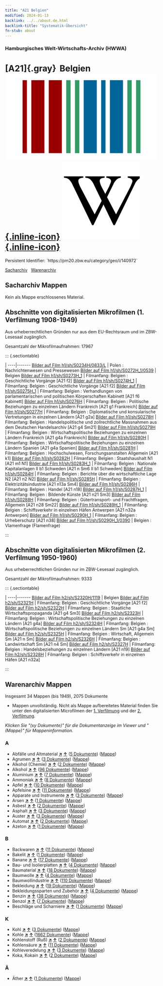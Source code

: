 ```yaml
---
title: "A21 Belgien"
modified: 2024-01-13
backlink: ../../about.de.html
backlink-title: "Systematik-Übersicht"
fn-stub: about
---
```


### Hamburgisches Welt-Wirtschafts-Archiv (HWWA)

# [A21]{.gray}&#8201; Belgien &#160; [![Wikidata](/images/Wikidata-logo.svg "Wikidata"){.inline-icon}](http://www.wikidata.org/entity/Q31) [![Wikipedia](/images/Wikipedia-W.svg "Wikipedia"){.inline-icon}](https://de.wikipedia.org/wiki/Belgien)

<div class="hint">Persistent Identifier: `https://pm20.zbw.eu/category/geo/i/140972`</div>




[Sacharchiv](#sacharchiv-mappen) &#160; [Warenarchiv](#warenarchiv-mappen)





## Sacharchiv Mappen








Kein als Mappe erschlossenes Material.



<a id="filmsections" />

## Abschnitte von digitalisierten Mikrofilmen (1. Verfilmung 1908-1949)

<p>Aus urheberrechtlichen Gründen nur aus dem EU-Rechtsraum und im ZBW-Lesesaal zugänglich.</p>


<p>Gesamtzahl der Mikrofilmaufnahmen: 17967</p>





::: {.sectiontable}

 | 
----|-------
<a class="btn" href="https://pm20.zbw.eu/film/h1/sh/S0234H/0833/L" rel="nofollow">Bilder auf Film h1/sh/S0234H/0833/L</a> | Polen : Nachrichtenwesen und Pressewesen
<a class="btn" href="https://pm20.zbw.eu/film/h1/sh/S0272H_1/0539" rel="nofollow">Bilder auf Film h1/sh/S0272H_1/0539</a> | Belgien
<a class="btn" href="https://pm20.zbw.eu/film/h1/sh/S0273H_1" rel="nofollow">Bilder auf Film h1/sh/S0273H_1</a> | Filmanfang: Belgien : Geschichtliche Vorgänge [A21 f2]
<a class="btn" href="https://pm20.zbw.eu/film/h1/sh/S0274H_1" rel="nofollow">Bilder auf Film h1/sh/S0274H_1</a> | Filmanfang: Belgien : Geschichtliche Vorgänge [A21 f2]
<a class="btn" href="https://pm20.zbw.eu/film/h1/sh/S0275H_1" rel="nofollow">Bilder auf Film h1/sh/S0275H_1</a> | Filmanfang: Belgien : Verhandlungen von parlamentarischen und politischen Körperschaften Kabinett [A21 f6 Kabinett]
<a class="btn" href="https://pm20.zbw.eu/film/h1/sh/S0276H" rel="nofollow">Bilder auf Film h1/sh/S0276H</a> | Filmanfang: Belgien : Politische Beziehungen zu einzelnen Ländern Frankreich [A21 g1 Frankreich]
<a class="btn" href="https://pm20.zbw.eu/film/h1/sh/S0277H" rel="nofollow">Bilder auf Film h1/sh/S0277H</a> | Filmanfang: Belgien : Diplomatische und konsularische Vertretungen in einzelnen Ländern [A21 g2a]
<a class="btn" href="https://pm20.zbw.eu/film/h1/sh/S0278H" rel="nofollow">Bilder auf Film h1/sh/S0278H</a> | Filmanfang: Belgien : Handelspolitische und zollrechtliche Massnahmen aus dem Deutschen Handelsarchiv [A21 g4 Sm21]
<a class="btn" href="https://pm20.zbw.eu/film/h1/sh/S0279H" rel="nofollow">Bilder auf Film h1/sh/S0279H</a> | Filmanfang: Belgien : Wirtschaftspolitische Beziehungen zu einzelnen Ländern Frankreich [A21 g4a Frankreich]
<a class="btn" href="https://pm20.zbw.eu/film/h1/sh/S0280H" rel="nofollow">Bilder auf Film h1/sh/S0280H</a> | Filmanfang: Belgien : Wirtschaftspolitische Beziehungen zu einzelnen Ländern Spanien [A21 g4a Spanien]
<a class="btn" href="https://pm20.zbw.eu/film/h1/sh/S0281H" rel="nofollow">Bilder auf Film h1/sh/S0281H</a> | Filmanfang: Belgien : Hochschulwesen, Forschungsanstalten Allgemein [A21 k1]
<a class="btn" href="https://pm20.zbw.eu/film/h1/sh/S0282H" rel="nofollow">Bilder auf Film h1/sh/S0282H</a> | Filmanfang: Belgien : Staatshaushalt N1 [A21 m1 N1]
<a class="btn" href="https://pm20.zbw.eu/film/h1/sh/S0283H_1" rel="nofollow">Bilder auf Film h1/sh/S0283H_1</a> | Filmanfang: Belgien : Nationale Kapitalanlagen II b1 Schweden [A21 n Sm6 II b1 Schweden]
<a class="btn" href="https://pm20.zbw.eu/film/h1/sh/S0284H" rel="nofollow">Bilder auf Film h1/sh/S0284H</a> | Filmanfang: Belgien : Berichte über die wirtschaftliche Lage N2 [A21 n2 N2]
<a class="btn" href="https://pm20.zbw.eu/film/h1/sh/S0285H" rel="nofollow">Bilder auf Film h1/sh/S0285H</a> | Filmanfang: Belgien : Elektrizitätsindustrie [A21 n13a Sm4]
<a class="btn" href="https://pm20.zbw.eu/film/h1/sh/S0286H" rel="nofollow">Bilder auf Film h1/sh/S0286H</a> | Filmanfang: Belgien : Handel [A21 n18]
<a class="btn" href="https://pm20.zbw.eu/film/h1/sh/S0287H_1" rel="nofollow">Bilder auf Film h1/sh/S0287H_1</a> | Filmanfang: Belgien : Bildende Künste [A21 n21 Sm3]
<a class="btn" href="https://pm20.zbw.eu/film/h1/sh/S0288H" rel="nofollow">Bilder auf Film h1/sh/S0288H</a> | Filmanfang: Belgien : Gütertransport- und Frachtfragen, Allgemein [A21 n28 Sm22]
<a class="btn" href="https://pm20.zbw.eu/film/h1/sh/S0289H_1" rel="nofollow">Bilder auf Film h1/sh/S0289H_1</a> | Filmanfang: Belgien : Schiffsverkehr in einzelnen Häfen Antwerpen [A21 n32a Antwerpen]
<a class="btn" href="https://pm20.zbw.eu/film/h1/sh/S0290H_1" rel="nofollow">Bilder auf Film h1/sh/S0290H_1</a> | Filmanfang: Belgien : Urheberschutz [A21 n38]
<a class="btn" href="https://pm20.zbw.eu/film/h1/sh/S0290H_1/0390" rel="nofollow">Bilder auf Film h1/sh/S0290H_1/0390</a> | Belgien : Vlamenfrage (Flamenfrage)


:::




## Abschnitte von digitalisierten Mikrofilmen (2. Verfilmung 1950-1960)

<p>Aus urheberrechtlichen Gründen nur im ZBW-Lesesaal zugänglich.</p>


<p>Gesamtzahl der Mikrofilmaufnahmen: 9333</p>





::: {.sectiontable}

 | 
----|-------
<a class="btn" href="https://pm20.zbw.eu/film/h2/sh/S2320H/1119" rel="nofollow">Bilder auf Film h2/sh/S2320H/1119</a> | Belgien
<a class="btn" href="https://pm20.zbw.eu/film/h2/sh/S2321H" rel="nofollow">Bilder auf Film h2/sh/S2321H</a> | Filmanfang: Belgien : Geschichtliche Vorgänge [A21 f2]
<a class="btn" href="https://pm20.zbw.eu/film/h2/sh/S2322H" rel="nofollow">Bilder auf Film h2/sh/S2322H</a> | Filmanfang: Belgien : Staatliche Wirtschaftspropaganda [A21 g4 Sm3]
<a class="btn" href="https://pm20.zbw.eu/film/h2/sh/S2323H" rel="nofollow">Bilder auf Film h2/sh/S2323H</a> | Filmanfang: Belgien : Wirtschaftspolitische Beziehungen zu einzelnen Ländern [A21 g4a]
<a class="btn" href="https://pm20.zbw.eu/film/h2/sh/S2324H" rel="nofollow">Bilder auf Film h2/sh/S2324H</a> | Filmanfang: Belgien : Wirtschaftspolitische Beziehungen zu einzelnen Ländern Sm [A21 g4a Sm]
<a class="btn" href="https://pm20.zbw.eu/film/h2/sh/S2325H" rel="nofollow">Bilder auf Film h2/sh/S2325H</a> | Filmanfang: Belgien : Wirtschaft, Allgemein Sm [A21 n Sm]
<a class="btn" href="https://pm20.zbw.eu/film/h2/sh/S2326H" rel="nofollow">Bilder auf Film h2/sh/S2326H</a> | Filmanfang: Belgien : Landwirtschaft Sm [A21 n4 Sm]
<a class="btn" href="https://pm20.zbw.eu/film/h2/sh/S2327H" rel="nofollow">Bilder auf Film h2/sh/S2327H</a> | Filmanfang: Belgien : Handelsbeziehungen zu einzelnen Ländern [A21 n19]
<a class="btn" href="https://pm20.zbw.eu/film/h2/sh/S2328H" rel="nofollow">Bilder auf Film h2/sh/S2328H</a> | Filmanfang: Belgien : Schiffsverkehr in einzelnen Häfen [A21 n32a]


:::














## Warenarchiv Mappen










Insgesamt 34 Mappen (bis 1949), 2075 Dokumente
- Mappen unvollständig.  Nicht als Mappe aufbereitetes Material finden Sie
unter den digitalisierten Microfilmen der [1. Verfilmung](/film/h1_wa.de.html)
und der [2. Verfilmung](/film/h2_wa.de.html).

_Klicken Sie "(xy Dokumente)" für die Dokumentanzeige im Viewer und "(Mappe)" für Mappeninformation._




### A

- Abfälle und Altmaterial [**&nearr;**](../../../ware/i/141942/about.de.html "Abfälle und Altmaterial (XXX in der ganzen Welt)") [**&uarr;**](../../../ware/about.de.html#PRB01-01 "Warensystematik") (<a href="https://pm20.zbw.eu/iiifview/folder/wa/141942,140972" title="über: Abfälle und Altmaterial : Belgien" target="_blank">5 Dokumente</a>) ([Mappe](../../../../folder/wa/1419xx/141942/1409xx/140972/about.de.html))
- Agrumen [**&nearr;**](../../../ware/i/141948/about.de.html "Agrumen (XXX in der ganzen Welt)") [**&uarr;**](../../../ware/about.de.html#PLW04-Zs "Warensystematik") (<a href="https://pm20.zbw.eu/iiifview/folder/wa/141948,140972" title="über: Agrumen : Belgien" target="_blank">3 Dokumente</a>) ([Mappe](../../../../folder/wa/1419xx/141948/1409xx/140972/about.de.html))
- Alkohol (Chemie) [**&nearr;**](../../../ware/i/163481/about.de.html "Alkohol (Chemie) (XXX in der ganzen Welt)") [**&uarr;**](../../../ware/about.de.html#PID13-Ko02 "Warensystematik") (<a href="https://pm20.zbw.eu/iiifview/folder/wa/163481,140972" title="über: Alkohol (Chemie) : Belgien" target="_blank">2 Dokumente</a>) ([Mappe](../../../../folder/wa/1634xx/163481/1409xx/140972/about.de.html))
- Alkohol [**&nearr;**](../../../ware/i/141966/about.de.html "Alkohol (XXX in der ganzen Welt)") [**&uarr;**](../../../ware/about.de.html#PID20.02-Sp "Warensystematik") (<a href="https://pm20.zbw.eu/iiifview/folder/wa/141966,140972" title="über: Alkohol : Belgien" target="_blank">96 Dokumente</a>) ([Mappe](../../../../folder/wa/1419xx/141966/1409xx/140972/about.de.html))
- Aluminium [**&nearr;**](../../../ware/i/141969/about.de.html "Aluminium (XXX in der ganzen Welt)") [**&uarr;**](../../../ware/about.de.html#PID07.01-Lm01 "Warensystematik") (<a href="https://pm20.zbw.eu/iiifview/folder/wa/141969,140972" title="über: Aluminium : Belgien" target="_blank">7 Dokumente</a>) ([Mappe](../../../../folder/wa/1419xx/141969/1409xx/140972/about.de.html))
- Ammoniak [**&nearr;**](../../../ware/i/165930/about.de.html "Ammoniak (XXX in der ganzen Welt)") [**&uarr;**](../../../ware/about.de.html#PID13-Du01 "Warensystematik") (<a href="https://pm20.zbw.eu/iiifview/folder/wa/165930,140972" title="über: Ammoniak : Belgien" target="_blank">8 Dokumente</a>) ([Mappe](../../../../folder/wa/1659xx/165930/1409xx/140972/about.de.html))
- Apfel [**&nearr;**](../../../ware/i/141980/about.de.html "Apfel (XXX in der ganzen Welt)") [**&uarr;**](../../../ware/about.de.html#PLW04-Ob01 "Warensystematik") (<a href="https://pm20.zbw.eu/iiifview/folder/wa/141980,140972" title="über: Apfel : Belgien" target="_blank">10 Dokumente</a>) ([Mappe](../../../../folder/wa/1419xx/141980/1409xx/140972/about.de.html))
- Apfelsine [**&nearr;**](../../../ware/i/141981/about.de.html "Apfelsine (XXX in der ganzen Welt)") [**&uarr;**](../../../ware/about.de.html#PLW04-Zs01 "Warensystematik") (<a href="https://pm20.zbw.eu/iiifview/folder/wa/141981,140972" title="über: Apfelsine : Belgien" target="_blank">11 Dokumente</a>) ([Mappe](../../../../folder/wa/1419xx/141981/1409xx/140972/about.de.html))
- Apparate und Instrumente [**&nearr;**](../../../ware/i/141985/about.de.html "Apparate und Instrumente (XXX in der ganzen Welt)") [**&uarr;**](../../../ware/about.de.html#PID08-Ap "Warensystematik") (<a href="https://pm20.zbw.eu/iiifview/folder/wa/141985,140972" title="über: Apparate und Instrumente : Belgien" target="_blank">3 Dokumente</a>) ([Mappe](../../../../folder/wa/1419xx/141985/1409xx/140972/about.de.html))
- Arsen [**&nearr;**](../../../ware/i/142006/about.de.html "Arsen (XXX in der ganzen Welt)") [**&uarr;**](../../../ware/about.de.html#PID07.01-Hm02 "Warensystematik") (<a href="https://pm20.zbw.eu/iiifview/folder/wa/142006,140972" title="über: Arsen : Belgien" target="_blank">1 Dokumente</a>) ([Mappe](../../../../folder/wa/1420xx/142006/1409xx/140972/about.de.html))
- Asbest [**&nearr;**](../../../ware/i/142014/about.de.html "Asbest (XXX in der ganzen Welt)") [**&uarr;**](../../../ware/about.de.html#PID23-As "Warensystematik") (<a href="https://pm20.zbw.eu/iiifview/folder/wa/142014,140972" title="über: Asbest : Belgien" target="_blank">2 Dokumente</a>) ([Mappe](../../../../folder/wa/1420xx/142014/1409xx/140972/about.de.html))
- Asphalt [**&nearr;**](../../../ware/i/142016/about.de.html "Asphalt (XXX in der ganzen Welt)") [**&uarr;**](../../../ware/about.de.html#PID22-Bd01 "Warensystematik") (<a href="https://pm20.zbw.eu/iiifview/folder/wa/142016,140972" title="über: Asphalt : Belgien" target="_blank">3 Dokumente</a>) ([Mappe](../../../../folder/wa/1420xx/142016/1409xx/140972/about.de.html))
- Auster [**&nearr;**](../../../ware/i/142019/about.de.html "Auster (XXX in der ganzen Welt)") [**&uarr;**](../../../ware/about.de.html#PLW07-Mt02 "Warensystematik") (<a href="https://pm20.zbw.eu/iiifview/folder/wa/142019,140972" title="über: Auster : Belgien" target="_blank">3 Dokumente</a>) ([Mappe](../../../../folder/wa/1420xx/142019/1409xx/140972/about.de.html))
- Automat [**&nearr;**](../../../ware/i/142020/about.de.html "Automat (XXX in der ganzen Welt)") [**&uarr;**](../../../ware/about.de.html#PID08-Au "Warensystematik") (<a href="https://pm20.zbw.eu/iiifview/folder/wa/142020,140972" title="über: Automat : Belgien" target="_blank">2 Dokumente</a>) ([Mappe](../../../../folder/wa/1420xx/142020/1409xx/140972/about.de.html))
- Azeton [**&nearr;**](../../../ware/i/142022/about.de.html "Azeton (XXX in der ganzen Welt)") [**&uarr;**](../../../ware/about.de.html#PID13-Ko03 "Warensystematik") (<a href="https://pm20.zbw.eu/iiifview/folder/wa/142022,140972" title="über: Azeton : Belgien" target="_blank">1 Dokumente</a>) ([Mappe](../../../../folder/wa/1420xx/142022/1409xx/140972/about.de.html))

### B

- Backwaren [**&nearr;**](../../../ware/i/142026/about.de.html "Backwaren (XXX in der ganzen Welt)") [**&uarr;**](../../../ware/about.de.html#PID20-Ba "Warensystematik") (<a href="https://pm20.zbw.eu/iiifview/folder/wa/142026,140972" title="über: Backwaren : Belgien" target="_blank">11 Dokumente</a>) ([Mappe](../../../../folder/wa/1420xx/142026/1409xx/140972/about.de.html))
- Bakelit [**&nearr;**](../../../ware/i/142029/about.de.html "Bakelit (XXX in der ganzen Welt)") [**&uarr;**](../../../ware/about.de.html#PID14-Ha01 "Warensystematik") (<a href="https://pm20.zbw.eu/iiifview/folder/wa/142029,140972" title="über: Bakelit : Belgien" target="_blank">1 Dokumente</a>) ([Mappe](../../../../folder/wa/1420xx/142029/1409xx/140972/about.de.html))
- Banane [**&nearr;**](../../../ware/i/142038/about.de.html "Banane (XXX in der ganzen Welt)") [**&uarr;**](../../../ware/about.de.html#PLW04-Bn "Warensystematik") (<a href="https://pm20.zbw.eu/iiifview/folder/wa/142038,140972" title="über: Banane : Belgien" target="_blank">17 Dokumente</a>) ([Mappe](../../../../folder/wa/1420xx/142038/1409xx/140972/about.de.html))
- Bau- und Isolierplatten [**&nearr;**](../../../ware/i/142083/about.de.html "Bau- und Isolierplatten (XXX in der ganzen Welt)") [**&uarr;**](../../../ware/about.de.html#PID22-Bf01 "Warensystematik") (<a href="https://pm20.zbw.eu/iiifview/folder/wa/142083,140972" title="über: Bau- und Isolierplatten : Belgien" target="_blank">4 Dokumente</a>) ([Mappe](../../../../folder/wa/1420xx/142083/1409xx/140972/about.de.html))
- Baumaterial [**&nearr;**](../../../ware/i/142086/about.de.html "Baumaterial (XXX in der ganzen Welt)") [**&uarr;**](../../../ware/about.de.html#PID22-Bs "Warensystematik") (<a href="https://pm20.zbw.eu/iiifview/folder/wa/142086,140972" title="über: Baumaterial : Belgien" target="_blank">18 Dokumente</a>) ([Mappe](../../../../folder/wa/1420xx/142086/1409xx/140972/about.de.html))
- Baumwolle [**&nearr;**](../../../ware/i/142089/about.de.html "Baumwolle (XXX in der ganzen Welt)") [**&uarr;**](../../../ware/about.de.html#PLW04-Bw "Warensystematik") (<a href="https://pm20.zbw.eu/iiifview/folder/wa/142089,140972" title="über: Baumwolle : Belgien" target="_blank">4 Dokumente</a>) ([Mappe](../../../../folder/wa/1420xx/142089/1409xx/140972/about.de.html))
- Baumwollindustrie [**&nearr;**](../../../ware/i/142091/about.de.html "Baumwollindustrie (XXX in der ganzen Welt)") [**&uarr;**](../../../ware/about.de.html#PID19-Bw01 "Warensystematik") (<a href="https://pm20.zbw.eu/iiifview/folder/wa/142091,140972" title="über: Baumwollindustrie : Belgien" target="_blank">110 Dokumente</a>) ([Mappe](../../../../folder/wa/1420xx/142091/1409xx/140972/about.de.html))
- Bekleidung [**&nearr;**](../../../ware/i/142106/about.de.html "Bekleidung (XXX in der ganzen Welt)") [**&uarr;**](../../../ware/about.de.html#PID19-Bk "Warensystematik") (<a href="https://pm20.zbw.eu/iiifview/folder/wa/142106,140972" title="über: Bekleidung : Belgien" target="_blank">19 Dokumente</a>) ([Mappe](../../../../folder/wa/1421xx/142106/1409xx/140972/about.de.html))
- Bekleidungssparten und Zubehör [**&nearr;**](../../../ware/i/166456/about.de.html "Bekleidungssparten und Zubehör (XXX in der ganzen Welt)") [**&uarr;**](../../../ware/about.de.html#PID19-Bz "Warensystematik") (<a href="https://pm20.zbw.eu/iiifview/folder/wa/166456,140972" title="über: Bekleidungssparten und Zubehör  : Belgien" target="_blank">4 Dokumente</a>) ([Mappe](../../../../folder/wa/1664xx/166456/1409xx/140972/about.de.html))
- Benzin [**&nearr;**](../../../ware/i/142108/about.de.html "Benzin (XXX in der ganzen Welt)") [**&uarr;**](../../../ware/about.de.html#PID13.02-Ks02 "Warensystematik") (<a href="https://pm20.zbw.eu/iiifview/folder/wa/142108,140972" title="über: Benzin : Belgien" target="_blank">38 Dokumente</a>) ([Mappe](../../../../folder/wa/1421xx/142108/1409xx/140972/about.de.html))
- Benzol [**&nearr;**](../../../ware/i/142110/about.de.html "Benzol (XXX in der ganzen Welt)") [**&uarr;**](../../../ware/about.de.html#PID13-Ko04 "Warensystematik") (<a href="https://pm20.zbw.eu/iiifview/folder/wa/142110,140972" title="über: Benzol : Belgien" target="_blank">7 Dokumente</a>) ([Mappe](../../../../folder/wa/1421xx/142110/1409xx/140972/about.de.html))
- Beschläge und Scharniere [**&nearr;**](../../../ware/i/142113/about.de.html "Beschläge und Scharniere (XXX in der ganzen Welt)") [**&uarr;**](../../../ware/about.de.html#PID07.03-01 "Warensystematik") (<a href="https://pm20.zbw.eu/iiifview/folder/wa/142113,140972" title="über: Beschläge und Scharniere : Belgien" target="_blank">1 Dokumente</a>) ([Mappe](../../../../folder/wa/1421xx/142113/1409xx/140972/about.de.html))

### K

- Kohl [**&nearr;**](../../../ware/i/143119/about.de.html "Kohl (XXX in der ganzen Welt)") [**&uarr;**](../../../ware/about.de.html#PLW04-Gm08 "Warensystematik") (<a href="https://pm20.zbw.eu/iiifview/folder/wa/143119,140972" title="über: Kohl : Belgien" target="_blank">3 Dokumente</a>) ([Mappe](../../../../folder/wa/1431xx/143119/1409xx/140972/about.de.html))
- Kohle [**&nearr;**](../../../ware/i/143120/about.de.html "Kohle (XXX in der ganzen Welt)") [**&uarr;**](../../../ware/about.de.html#PRB02.01 "Warensystematik") (<a href="https://pm20.zbw.eu/iiifview/folder/wa/143120,140972" title="über: Kohle : Belgien" target="_blank">1662 Dokumente</a>) ([Mappe](../../../../folder/wa/1431xx/143120/1409xx/140972/about.de.html))
- Kohlenstoff (Ruß) [**&nearr;**](../../../ware/i/143123/about.de.html "Kohlenstoff (Ruß) (XXX in der ganzen Welt)") [**&uarr;**](../../../ware/about.de.html#PRB02.01-Ru "Warensystematik") (<a href="https://pm20.zbw.eu/iiifview/folder/wa/143123,140972" title="über: Kohlenstoff (Ruß) : Belgien" target="_blank">2 Dokumente</a>) ([Mappe](../../../../folder/wa/1431xx/143123/1409xx/140972/about.de.html))
- Kohlensäure [**&nearr;**](../../../ware/i/143122/about.de.html "Kohlensäure (XXX in der ganzen Welt)") [**&uarr;**](../../../ware/about.de.html#PID13-Sc06 "Warensystematik") (<a href="https://pm20.zbw.eu/iiifview/folder/wa/143122,140972" title="über: Kohlensäure : Belgien" target="_blank">11 Dokumente</a>) ([Mappe](../../../../folder/wa/1431xx/143122/1409xx/140972/about.de.html))
- Kohleveredelung [**&nearr;**](../../../ware/i/218757/about.de.html "Kohleveredelung (XXX in der ganzen Welt)") [**&uarr;**](../../../ware/about.de.html#PRB02.01.01 "Warensystematik") (<a href="https://pm20.zbw.eu/iiifview/folder/wa/218757,140972" title="über: Kohleveredelung : Belgien" target="_blank">3 Dokumente</a>) ([Mappe](../../../../folder/wa/2187xx/218757/1409xx/140972/about.de.html))
- Koka, Kokain [**&nearr;**](../../../ware/i/143124/about.de.html "Koka, Kokain (XXX in der ganzen Welt)") [**&uarr;**](../../../ware/about.de.html#PID04-Dr05 "Warensystematik") (<a href="https://pm20.zbw.eu/iiifview/folder/wa/143124,140972" title="über: Koka, Kokain : Belgien" target="_blank">2 Dokumente</a>) ([Mappe](../../../../folder/wa/1431xx/143124/1409xx/140972/about.de.html))

### Ä

- Äther [**&nearr;**](../../../ware/i/141945/about.de.html "Äther (XXX in der ganzen Welt)") [**&uarr;**](../../../ware/about.de.html#PID13-Ko01 "Warensystematik") (<a href="https://pm20.zbw.eu/iiifview/folder/wa/141945,140972" title="über: Äther : Belgien" target="_blank">1 Dokumente</a>) ([Mappe](../../../../folder/wa/1419xx/141945/1409xx/140972/about.de.html))




